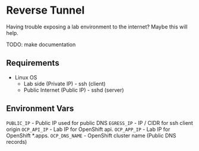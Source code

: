 # Reverse Tunnel

Having trouble exposing a lab environment to the internet? Maybe this will help.

TODO: make documentation

## Requirements

- Linux OS
  - Lab side (Private IP) - ssh (client)
  - Public Internet (Public IP) - sshd (server)

## Environment Vars

`PUBLIC_IP` - Public IP used for public DNS
`EGRESS_IP` - IP / CIDR for ssh client origin
`OCP_API_IP` - Lab IP for OpenShift api.<cluster name >
`OCP_APP_IP` - Lab IP for OpenShift *.apps.<cluster name >
`OCP_DNS_NAME` - OpenShift cluster name (Public DNS records)
